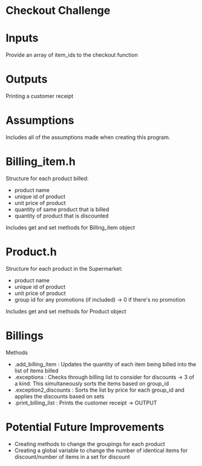 # Checkout Challenge

# Inputs
Provide an array of item_ids to the checkout function

# Outputs
Printing a customer receipt

# Assumptions
Includes all of the assumptions made when creating this program.

# Billing_item.h
Structure for each product billed:
- product name
- unique id of product
- unit price of product
- quantity of same product that is billed
- quantity of product that is discounted

Includes get and set methods for Billing_item object
# Product.h
Structure for each product in the Supermarket:
- product name
- unique id of product
- unit price of product
- group id for any promotions (if included) -> 0 if there's no promotion

Includes get and set methods for Product object

# Billings
Methods
- .add_billing_item : Updates the quantity of each item being billed into the list of items billed
- .exceptions : Checks through billing list to consider for discounts -> 3 of a kind. This simultaneously sorts the items based on group_id
- .exception2_discounts : Sorts the list by price for each group_id and applies the discounts based on sets
- .print_billing_list : Prints the customer receipt -> OUTPUT



# Potential Future Improvements
- Creating methods to change the groupings for each product
- Creating a global variable to change the number of identical items for discount/number of items in a set for discount
